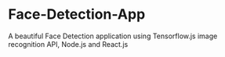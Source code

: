 # Face-Detection-App
A beautiful Face Detection application using Tensorflow.js image recognition API, Node.js and React.js 
